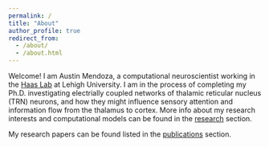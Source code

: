 ```yaml
---
permalink: /
title: "About"
author_profile: true
redirect_from: 
  - /about/
  - /about.html
---
```


Welcome! I am Austin Mendoza, a computational neuroscientist working in the [Haas Lab](https://bio.cas.lehigh.edu/faculty-staff/julie-haas/haas-lab) at Lehigh University. 
I am in the process of completing my Ph.D. investigating electrially coupled networks of thalamic reticular nucleus (TRN) neurons, and how they might influence sensory attention and information flow from the thalamus to cortex. 
More info about my research interests and computational models can be found in the [research](research) section. 

My research papers can be found listed in the [publications](publications) section.
